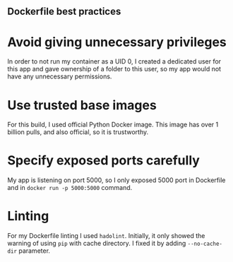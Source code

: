 ## Dockerfile best practices

# Avoid giving unnecessary privileges

In order to not run my container as a UID 0, I created a dedicated user for this app and gave ownership of a folder to this user, so my app would not have any unnecessary permissions.

# Use trusted base images

For this build, I used official Python Docker image. This image has over 1 billion pulls, and also official, so it is trustworthy.

# Specify exposed ports carefully

My app is listening on port 5000, so I only exposed 5000 port in Dockerfile and in `docker run -p 5000:5000` command.

# Linting

For my Dockerfile linting I used `hadolint`. Initially, it only showed the warning of using `pip` with cache directory. I fixed it by adding `--no-cache-dir` parameter.